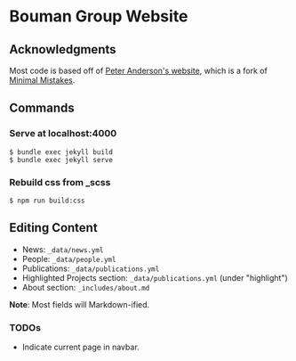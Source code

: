 # Bouman Group Website

## Acknowledgments
Most code is based off of [Peter Anderson's website](https://github.com/peteanderson80/peteanderson80.github.io),
which is a fork of [Minimal Mistakes](https://github.com/mmistakes/minimal-mistakes).

## Commands
### Serve at localhost:4000
```
$ bundle exec jekyll build
$ bundle exec jekyll serve
```

### Rebuild css from _scss
```
$ npm run build:css
```

## Editing Content
* News: `_data/news.yml`
* People: `_data/people.yml`
* Publications: `_data/publications.yml`
* Highlighted Projects section: `_data/publications.yml` (under "highlight")
* About section: `_includes/about.md`

**Note**: Most fields will Markdown-ified.

### TODOs
* Indicate current page in navbar.